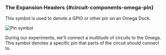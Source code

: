 ### The Expansion Headers {#circuit-components-omega-pin}

This symbol is used to denote a GPIO or other pin on an Omega Dock.

![Pin symbol](https://raw.githubusercontent.com/OnionIoT/Onion-Docs/master/Omega2/Kit-Guides/img/omega-pin-symbol.png)

During our experiments, we'll connect a multitude of circuits to the Omega. This symbol denotes a specific pin that parts of the circuit should connect to.
